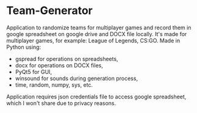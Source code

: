 # Team-Generator
Application to randomize teams for multiplayer games and record them in google spreadsheet on google drive and DOCX file locally.
It's made for multiplayer games, for example: League of Legends, CS:GO.
Made in Python using:
- gspread for operations on spreadsheets,
- docx for operations on DOCX files,
- PyQt5 for GUI,
- winsound for sounds during generation process,
- time, random, numpy, sys, etc.

Application requires json credentials file to access google spreadsheet, which I won't share due to privacy reasons.
